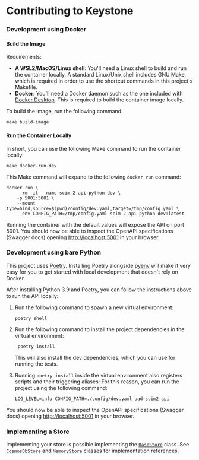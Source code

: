 # Contributing to Keystone

### Development using Docker

#### Build the Image

Requirements:

* **A WSL2/MacOS/Linux shell**: You'll need a Linux shell to build and run the container locally.
  A standard Linux/Unix shell includes GNU Make, which is required in order to use the shortcut commands
  in this project's Makefile.
* **Docker**: You'll need a Docker daemon such as the one included with
  [Docker Desktop](https://www.docker.com/products/docker-desktop/). This is required to build the container
  image locally.

To build the image, run the following command:

```shell
make build-image
```

#### Run the Container Locally

In short, you can use the following Make command to run the container locally:

```shell
make docker-run-dev
```

This Make command will expand to the following `docker run` command:

```shell
docker run \
    --rm -it --name scim-2-api-python-dev \
    -p 5001:5001 \
    --mount type=bind,source=$(pwd)/config/dev.yaml,target=/tmp/config.yaml \
    --env CONFIG_PATH=/tmp/config.yaml scim-2-api-python-dev:latest
```

Running the container with the default values will expose the API on port 5001.
You should now be able to inspect the OpenAPI specifications (Swagger docs) opening [http://localhost:5001](http://localhost:5001)
in your browser.

### Development using bare Python

This project uses [Poetry](https://python-poetry.org/).  Installing Poetry alongside
[pyenv](https://github.com/pyenv/pyenv) will make it very easy for you to get started
with local development that doesn't rely on Docker.

After installing Python 3.9 and Poetry, you can follow the instructions above to run
the API locally:

1. Run the following command to spawn a new virtual environment:

   ```shell
   poetry shell
   ```

2. Run the following command to install the project dependencies in the virtual environment:

   ```shell
    poetry install
   ```
   
   This will also install the dev dependencies, which you can use for running the tests. 

3. Running `poetry install` inside the virtual environment also registers scripts and their triggering aliases:
   For this reason, you can run the project using the following command:

   ```shell
   LOG_LEVEL=info CONFIG_PATH=./config/dev.yaml aad-scim2-api
   ```

You should now be able to inspect the OpenAPI specifications (Swagger docs) opening
[http://localhost:5001](http://localhost:5001) in your browser.

### Implementing a Store

Implementing your store is possible implementing the [`BaseStore`](./keystone/store/__init__.py) 
class.  See [`CosmosDbStore`](./keystone/store/cosmos_db_store.py) and
[`MemoryStore`](./keystone/store/memory_store.py) classes for implementation references.
